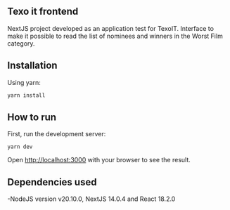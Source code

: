 ## Texo it frontend

NextJS project developed as an application test for TexoIT.
Interface to make it possible to read the list of nominees and winners
in the Worst Film category.

## Installation
Using yarn:

```bash
yarn install
```
## How to run
First, run the development server:
```
yarn dev
```

Open [http://localhost:3000](http://localhost:3000) with your browser to see the result.

## Dependencies used

-NodeJS version v20.10.0, NextJS 14.0.4 and React 18.2.0
